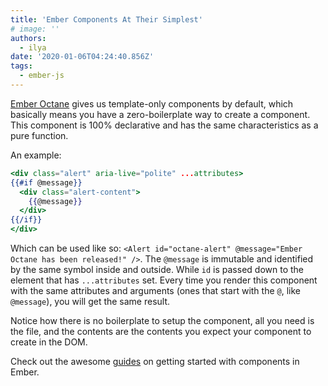 ```yaml
---
title: 'Ember Components At Their Simplest'
# image: ''
authors:
  - ilya
date: '2020-01-06T04:24:40.856Z'
tags:
  - ember-js
---
```

[Ember Octane](https://blog.emberjs.com/2019/12/20/octane-is-here.html) gives us template-only components by default, which basically means you have a zero-boilerplate
way to create a component. This component is 100% declarative and has the same characteristics as a pure function.

An example:

```hbs
<div class="alert" aria-live="polite" ...attributes>
{{#if @message}}
  <div class="alert-content">
    {{@message}}
  </div>
{{/if}}
</div>
```

Which can be used like so: `<Alert id="octane-alert" @message="Ember Octane has been released!" />`.
The `@message` is immutable and identified by the same symbol inside and outside. While `id` is passed down to the element that has `...attributes` set.
Every time you render this component with the same attributes and arguments (ones that start with the `@`, like `@message`), you will get the same result.

Notice how there is no boilerplate to setup the component, all you need is the file, and the contents are the contents you expect your component to create in the DOM.

Check out the awesome [guides](https://guides.emberjs.com/release/components/) on getting started with components in Ember.
